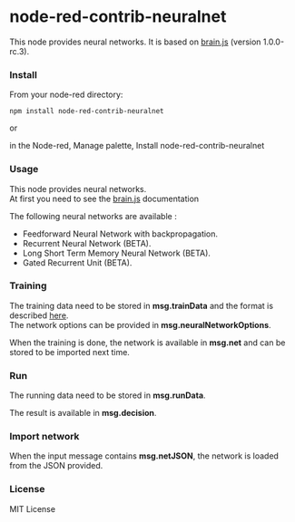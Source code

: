 # node-red-contrib-neuralnet

This node provides neural networks.
It is based on [brain.js](https://github.com/harthur-org/brain.js) (version 1.0.0-rc.3).

### Install

From your node-red directory:

    npm install node-red-contrib-neuralnet
    
or
    
in the Node-red, Manage palette, Install node-red-contrib-neuralnet



### Usage

This node provides neural networks.<br>
At first you need to see the [brain.js](https://github.com/harthur-org/brain.js) documentation<p>

The following neural networks are available :<p>
- Feedforward Neural Network with backpropagation.
- Recurrent Neural Network (BETA).
- Long Short Term Memory Neural Network (BETA).
- Gated Recurrent Unit (BETA).

### Training

The training data need to be stored in **msg.trainData** and the format is described [here](https://github.com/harthur-org/brain.js#training).<br>
The network options can be provided in **msg.neuralNetworkOptions**.

When the training is done, the network is available in **msg.net** and can be stored to be imported next time.

### Run

The running data need to be stored in **msg.runData**.<p>

The result is available in **msg.decision**.

### Import network

When the input message contains **msg.netJSON**, the network is loaded from the JSON provided.

### License 

MIT License

